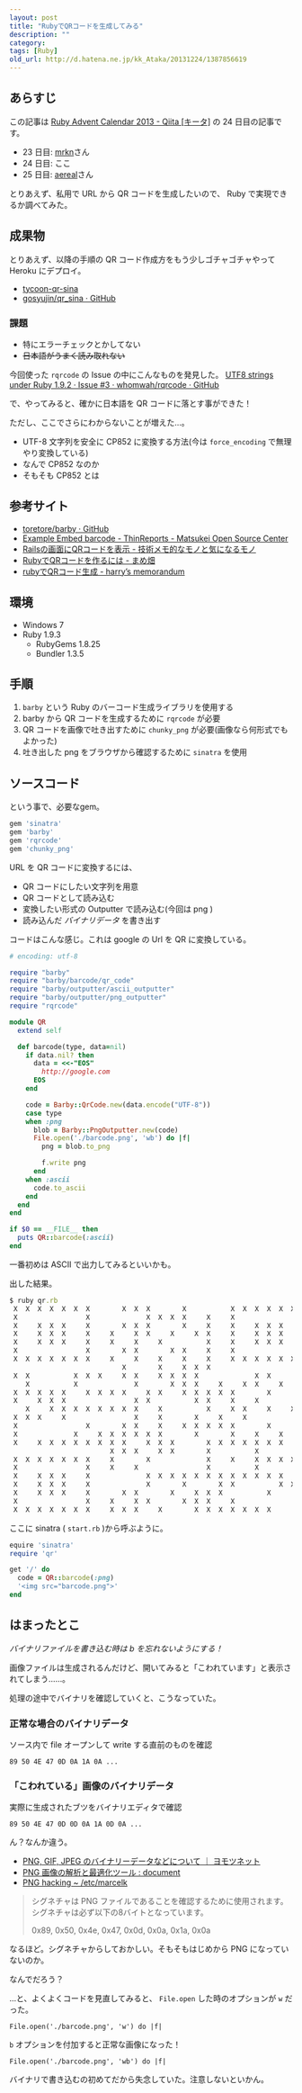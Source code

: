 ```yaml
---
layout: post
title: "RubyでQRコードを生成してみる"
description: ""
category: 
tags: [Ruby]
old_url: http://d.hatena.ne.jp/kk_Ataka/20131224/1387856619
---
```


## あらすじ

この記事は [Ruby Advent Calendar 2013 - Qiita [キータ]](http://qiita.com/advent-calendar/2013/ruby) の 24 日目の記事です。

- 23 日目: [mrkn](http://qiita.com/mrkn)さん
- 24 日目: ここ
- 25 日目: [aereal](http://qiita.com/aereal)さん

とりあえず、私用で URL から QR コードを生成したいので、 Ruby で実現できるか調べてみた。

## 成果物

とりあえず、以降の手順の QR コード作成方をもう少しゴチャゴチャやって Heroku にデプロイ。

- [tycoon-qr-sina](http://tycoon-qr-sina.herokuapp.com/)
- [gosyujin/qr_sina · GitHub](https://github.com/gosyujin/qr_sina)

### 課題

- 特にエラーチェックとかしてない
- <del>日本語がうまく読み取れない</del>

今回使った `rqrcode` の Issue の中にこんなものを発見した。 [UTF8 strings under Ruby 1.9.2 · Issue #3 · whomwah/rqrcode · GitHub](https://github.com/whomwah/rqrcode/issues/3)

で、やってみると、確かに日本語を QR コードに落とす事ができた！

ただし、ここでさらにわからないことが増えた…。

- UTF-8 文字列を安全に CP852 に変換する方法(今は `force_encoding` で無理やり変換している)
- なんで CP852 なのか
- そもそも CP852 とは

## 参考サイト

- [toretore/barby · GitHub](https://github.com/toretore/barby)
- [Example Embed barcode - ThinReports - Matsukei Open Source Center](http://osc.matsukei.net/projects/thinreports/wiki/Example_Embed_barcode)
- [Railsの画面にQRコードを表示 - 技術メモ的なモノと気になるモノ](http://d.hatena.ne.jp/tgg/20090528/1243442920)
- [RubyでQRコードを作るには - まめ畑](http://d.conma.me/entry/20090322/1237726645)
- [rubyでQRコード生成 - harry’s memorandum](http://dharry.hatenablog.com/entry/2013/09/08/164335)

## 環境

- Windows 7
- Ruby 1.9.3
  - RubyGems 1.8.25
  - Bundler 1.3.5

## 手順

1. `barby` という Ruby のバーコード生成ライブラリを使用する
1. barby から QR コードを生成するために `rqrcode` が必要
1. QR コードを画像で吐き出すために `chunky_png` が必要(画像なら何形式でもよかった)
1. 吐き出した png をブラウザから確認するために `sinatra` を使用

## ソースコード

という事で、必要なgem。

```ruby
gem 'sinatra'
gem 'barby'
gem 'rqrcode'
gem 'chunky_png'
```

URL を QR コードに変換するには、

- QR コードにしたい文字列を用意
- QR コードとして読み込む
- 変換したい形式の Outputter で読み込む(今回は png )
- 読み込んだ *バイナリデータ* を書き出す

コードはこんな感じ。これは google の Url を QR に変換している。

```ruby
# encoding: utf-8

require "barby"
require "barby/barcode/qr_code"
require "barby/outputter/ascii_outputter"
require "barby/outputter/png_outputter"
require "rqrcode"

module QR
  extend self

  def barcode(type, data=nil)
    if data.nil? then
      data = <<-"EOS"
        http://google.com
      EOS
    end

    code = Barby::QrCode.new(data.encode("UTF-8"))
    case type
    when :png
      blob = Barby::PngOutputter.new(code)
      File.open('./barcode.png', 'wb') do |f|
        png = blob.to_png

        f.write png
      end
    when :ascii
      code.to_ascii
    end
  end
end

if $0 == __FILE__ then
  puts QR::barcode(:ascii)
end
```

一番初めは ASCII で出力してみるといいかも。

出した結果。

```ruby
$ ruby qr.rb
 X  X  X  X  X  X  X        X  X  X        X           X  X  X  X  X  X  X
 X                 X              X  X  X  X     X     X                 X
 X     X  X  X     X        X  X  X        X     X     X     X  X  X     X
 X     X  X  X     X     X     X  X     X     X  X     X     X  X  X     X
 X     X  X  X     X     X     X     X           X     X     X  X  X     X
 X                 X        X  X        X  X     X     X                 X
 X  X  X  X  X  X  X     X     X     X     X     X     X  X  X  X  X  X  X
                            X        X     X  X  X
 X  X           X  X  X     X  X     X  X  X  X              X  X
    X           X              X        X  X  X     X     X  X     X
 X  X  X  X  X     X  X  X  X     X  X     X  X  X  X  X        X        X
 X     X  X  X                 X  X           X  X     X     X           X
    X     X  X  X  X  X  X  X  X     X           X     X  X     X     X  X
 X  X  X     X                 X     X        X     X     X
 X                 X        X  X     X     X  X  X  X  X        X        X
 X              X     X  X  X  X  X  X        X        X     X     X     X
 X     X  X  X  X  X  X  X  X     X  X  X        X  X  X  X  X  X  X     X
                         X  X  X     X  X        X           X
 X  X  X  X  X  X  X     X        X              X     X     X  X  X  X  X
 X                 X     X     X                 X           X
 X     X  X  X     X              X  X  X  X  X  X  X  X  X  X  X  X
 X     X  X  X     X              X        X        X  X           X  X  X
 X     X  X  X     X        X  X        X     X  X  X           X        X
 X                 X     X     X  X        X  X  X     X                 X
 X  X  X  X  X  X  X     X  X  X     X        X  X  X  X  X  X  X        X
```

ここに sinatra ( `start.rb` )から呼ぶように。

```ruby
equire 'sinatra'
require 'qr'

get '/' do
  code = QR::barcode(:png)
  '<img src="barcode.png">'
end
```

## はまったとこ

*バイナリファイルを書き込む時は b を忘れないようにする！*

画像ファイルは生成されるんだけど、開いてみると「こわれています」と表示されてしまう……。

処理の途中でバイナリを確認していくと、こうなっていた。

### 正常な場合のバイナリデータ

ソース内で file オープンして write する直前のものを確認

`89 50 4E 47 0D 0A 1A 0A ...`

### 「こわれている」画像のバイナリデータ

実際に生成されたブツをバイナリエディタで確認

`89 50 4E 47 0D 0D 0A 1A 0D 0A ...`

ん？なんか違う。

- [PNG, GIF, JPEG のバイナリーデータなどについて ｜ ヨモツネット](http://www.yomotsu.net/wp/?p=504)
- [PNG 画像の解析と最適化ツール : document](http://imaya.blog.jp/archives/6136997.html)
- [PNG hacking ~ /etc/marcelk](http://marcelk.net/2007-11-22/png-hacking/)

> シグネチャは PNG ファイルであることを確認するために使用されます。
> シグネチャは必ず以下の8バイトとなっています。
> 
> 0x89, 0x50, 0x4e, 0x47, 0x0d, 0x0a, 0x1a, 0x0a

なるほど。シグネチャからしておかしい。そもそもはじめから PNG になっていないのか。

なんでだろう？

…と、よくよくコードを見直してみると、 `File.open` した時のオプションが `w` だった。

    File.open('./barcode.png', 'w') do |f|

`b` オプションを付加すると正常な画像になった！

    File.open('./barcode.png', 'wb') do |f|

バイナリで書き込むの初めてだから失念していた。注意しないといかん。

